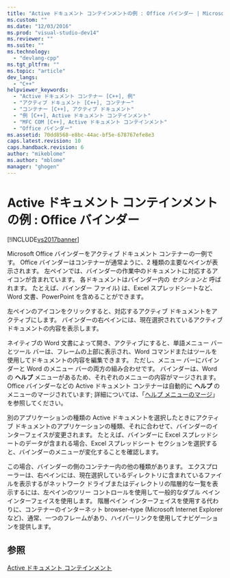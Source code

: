 ```yaml
---
title: "Active ドキュメント コンテインメントの例 : Office バインダー | Microsoft Docs"
ms.custom: ""
ms.date: "12/03/2016"
ms.prod: "visual-studio-dev14"
ms.reviewer: ""
ms.suite: ""
ms.technology: 
  - "devlang-cpp"
ms.tgt_pltfrm: ""
ms.topic: "article"
dev_langs: 
  - "C++"
helpviewer_keywords: 
  - "Active ドキュメント コンテナー [C++], 例"
  - "アクティブ ドキュメント [C++], コンテナー"
  - "コンテナー [C++], アクティブ ドキュメント"
  - "例 [C++], Active ドキュメント コンテインメント"
  - "MFC COM [C++], Active ドキュメント コンテインメント"
  - "Office バインダー"
ms.assetid: 70dd8568-e8bc-44ac-bf5e-678767efe8e3
caps.latest.revision: 10
caps.handback.revision: 6
author: "mikeblome"
ms.author: "mblome"
manager: "ghogen"
---
```

# Active ドキュメント コンテインメントの例 : Office バインダー
[!INCLUDE[vs2017banner](../assembler/inline/includes/vs2017banner.md)]

Microsoft Office バインダーをアクティブ ドキュメント コンテナーの一例です。  Office バインダーはコンテナーが通常ように、2 種類の主要なペインが表示されます。  左ペインでは、バインダーの作業中のドキュメントに対応するアイコンが含まれています。  各ドキュメントはバインダー内の *セクションと* 呼ばれます。  たとえば、バインダー ファイル\) は、Excel スプレッドシートなど、Word 文書、PowerPoint を含めることができます。  
  
 左ペインのアイコンをクリックすると、対応するアクティブ ドキュメントをアクティブにします。  バインダーの右ペインには、現在選択されているアクティブ ドキュメントの内容を表示します。  
  
 ネイティブの Word 文書によって開き、アクティブにすると、単語メニュー バーとツール バーは、フレームの上部に表示され、Word コマンドまたはツールを使用してドキュメントの内容を編集できます。  ただし、メニュー バーにバインダーと Word のメニュー バーの両方の組み合わせです。  バインダーは、Word の **ヘルプ** メニューがあるため、それぞれのメニューの内容がマージされます。  Office バインダーなどの Active ドキュメント コンテナーは自動的に **ヘルプ** のメニューのマージされています; 詳細については、「[ヘルプ メニューのマージ](../Topic/Help%20Menu%20Merging.md)」を参照してください。  
  
 別のアプリケーションの種類の Active ドキュメントを選択したときにアクティブ ドキュメントのアプリケーションの種類、それに合わせて、バインダーのインターフェイスが変更されます。  たとえば、バインダーに Excel スプレッドシートのデータが含まれる場合、Excel スプレッドシート セクションを選択すると、バインダーのメニューが変化することを確認します。  
  
 この場合、バインダーの側のコンテナー内の他の種類があります。  エクスプローラーは、右ペインには、現在選択しているディレクトリに含まれているファイルを表示するがネットワーク ドライブまたはディレクトリの階層的な一覧を表示するには、左ペインのツリー コントロールを使用して一般的なダブル ペイン インターフェイスを使用します。  階層ペイン インターフェイスを使用する代わりに、コンテナーのインターネット browser–type \(Microsoft Internet Explorer など\)、通常、一つのフレームがあり、ハイパーリンクを使用してナビゲーションを提供します。  
  
## 参照  
 [Active ドキュメント コンテインメント](../mfc/active-document-containment.md)